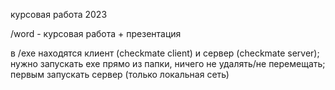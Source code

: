 курсовая работа 2023

/word - курсовая работа + презентация

в /exe находятся клиент (checkmate client) и сервер (checkmate server);
нужно запускать exe прямо из папки, ничего не удалять/не перемещать;
первым запускать сервер (только локальная сеть)
